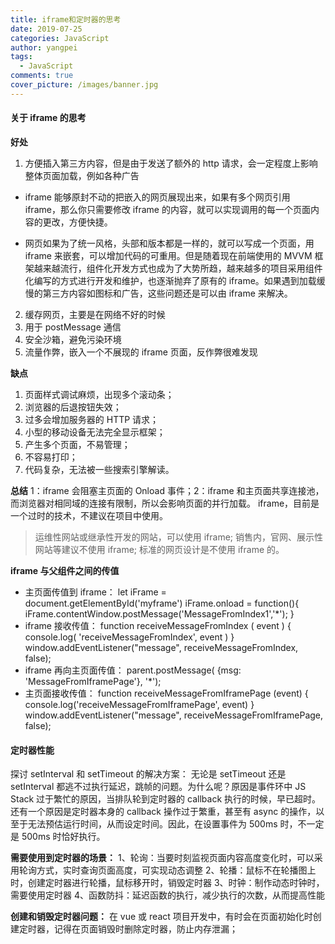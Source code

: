 ```yaml
---
title: iframe和定时器的思考
date: 2019-07-25
categories: JavaScript
author: yangpei
tags:
  - JavaScript
comments: true
cover_picture: /images/banner.jpg
---
```


#### 关于 iframe 的思考

**好处**

1. 方便插入第三方内容，但是由于发送了额外的 http 请求，会一定程度上影响整体页面加载，例如各种广告

- iframe 能够原封不动的把嵌入的网页展现出来，如果有多个网页引用 iframe，那么你只需要修改 iframe 的内容，就可以实现调用的每一个页面内容的更改，方便快捷。

<!-- more -->

- 网页如果为了统一风格，头部和版本都是一样的，就可以写成一个页面，用 iframe 来嵌套，可以增加代码的可重用。但是随着现在前端使用的 MVVM 框架越来越流行，组件化开发方式也成为了大势所趋，越来越多的项目采用组件化编写的方式进行开发和维护，也逐渐抛弃了原有的 iframe。如果遇到加载缓慢的第三方内容如图标和广告，这些问题还是可以由 iframe 来解决。

2. 缓存网页，主要是在网络不好的时候
3. 用于 postMessage 通信
4. 安全沙箱，避免污染环境
5. 流量作弊，嵌入一个不展现的 iframe 页面，反作弊很难发现

**缺点**

1. 页面样式调试麻烦，出现多个滚动条；
2. 浏览器的后退按钮失效；
3. 过多会增加服务器的 HTTP 请求；
4. 小型的移动设备无法完全显示框架；
5. 产生多个页面，不易管理；
6. 不容易打印；
7. 代码复杂，无法被一些搜索引擎解读。

**总结**
1：iframe 会阻塞主页面的 Onload 事件；2：iframe 和主页面共享连接池，而浏览器对相同域的连接有限制，所以会影响页面的并行加载。 iframe，目前是一个过时的技术，不建议在项目中使用。

> 运维性网站或继承性开发的网站，可以使用 iframe;
> 销售内，官网、展示性网站等建议不使用 iframe;
> 标准的网页设计是不使用 iframe 的。

**iframe 与父组件之间的传值**

- 主页面传值到 iframe：
  let iFrame = document.getElementById('myframe')
  iFrame.onload = function(){
  iFrame.contentWindow.postMessage('MessageFromIndex1','\*');
  }
- iframe 接收传值：
  function receiveMessageFromIndex ( event ) {
  console.log( 'receiveMessageFromIndex', event )
  }
  window.addEventListener("message", receiveMessageFromIndex, false);
- iframe 再向主页面传值：
  parent.postMessage( {msg: 'MessageFromIframePage'}, '\*');
- 主页面接收传值：
  function receiveMessageFromIframePage (event) {
  console.log('receiveMessageFromIframePage', event)
  }
  window.addEventListener("message", receiveMessageFromIframePage, false);

<!-- 目前在项目开发中，为了修改老旧的项目（html 页面和 jquery 操作 dom 的形式），融入新 cms 的表单（vue 组件式开发），暂且使用了 iframe 嵌入。同时也遇到了许多问题：

1. iframe 的嵌入存在跨域的问题，如果子域与主域不是同域，则会产生跨域的问题。因此会产生调试不方便的问题。可以采用 fiddler 代理的方案进行本地调试，将在线的 js 代理到本地的 js，本地 localhost 调试的 iframe 静态页面映射到线上域名，实现预期的效果之后，可替换线上的文件。
2. 开始在调整 iframe 时，会存在 iframe 的位置摆放问题。起初是采用 table 形式嵌入 iframe，动态调整参数可以解决
   虽然能解决 iframe 摆放位置的问题，但是也存在新的问题：
   表单数据时而可以点击，时而不能点击，后来去掉了 table 布局，删除了 iframe 中多余的部分，改为纯净的页面，直接通过 iframe 标签嵌入可以解决此问题。
3. iframe 的高度动态调整方案：
- 创建了 setInterval 定时器，在页面内容没有变化时，还是在不断地执行定时器，此处会消耗页面的性能；
- 高度变化不连贯，存在延迟的现象；
- 高度逐渐减小时，会出现卡顿变化的现象，一点点地在减小，不知道具体的原因； -->

#### 定时器性能

探讨 setInterval 和 setTimeout 的解决方案：
无论是 setTimeout 还是 setInterval 都逃不过执行延迟，跳帧的问题。为什么呢？原因是事件环中 JS Stack 过于繁忙的原因，当排队轮到定时器的 callback 执行的时候，早已超时。还有一个原因是定时器本身的 callback 操作过于繁重，甚至有 async 的操作，以至于无法预估运行时间，从而设定时间。因此，在设置事件为 500ms 时，不一定是 500ms 时恰好执行。

**需要使用到定时器的场景：**
1、轮询：当要时刻监视页面内容高度变化时，可以采用轮询方式，实时查询页面高度，可实现动态调整
2、轮播：鼠标不在轮播图上时，创建定时器进行轮播，鼠标移开时，销毁定时器
3、时钟：制作动态时钟时，需要使用定时器
4、函数防抖：延迟函数的执行，减少执行的次数，从而提高性能

**创建和销毁定时器问题：**
在 vue 或 react 项目开发中，有时会在页面初始化时创建定时器，记得在页面销毁时删除定时器，防止内存泄漏；
